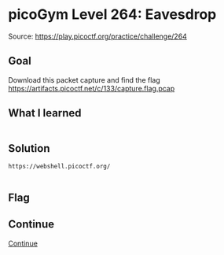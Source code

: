 # picoGym Level 264: Eavesdrop
Source: https://play.picoctf.org/practice/challenge/264

## Goal
Download this packet capture and find the flag<br>
https://artifacts.picoctf.net/c/133/capture.flag.pcap

## What I learned
```

```

## Solution
```
https://webshell.picoctf.org/


```

## Flag


## Continue
[Continue](./picoGym0264.md)